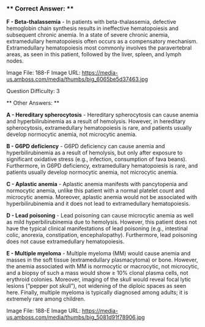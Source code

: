 ### ** Correct Answer: **

**F - Beta-thalassemia** - In patients with beta-thalassemia, defective hemoglobin chain synthesis results in ineffective hematopoiesis and subsequent chronic anemia. In a state of severe chronic anemia, extramedullary hematopoiesis often occurs as a compensatory mechanism. Extramedullary hematopoiesis most commonly involves the paravertebral areas, as seen in this patient, followed by the liver, spleen, and lymph nodes.

Image File: 188-F
Image URL: https://media-us.amboss.com/media/thumbs/big_6065be5d37463.jpg

Question Difficulty: 3

** Other Answers: **

**A - Hereditary spherocytosis** - Hereditary spherocytosis can cause anemia and hyperbilirubinemia as a result of hemolysis. However, in hereditary spherocytosis, extramedullary hematopoiesis is rare, and patients usually develop normocytic anemia, not microcytic anemia.

**B - G6PD deficiency** - G6PD deficiency can cause anemia and hyperbilirubinemia as a result of hemolysis, but only after exposure to significant oxidative stress (e.g., infection, consumption of fava beans). Furthermore, in G6PD deficiency, extramedullary hematopoiesis is rare, and patients usually develop normocytic anemia, not microcytic anemia.

**C - Aplastic anemia** - Aplastic anemia manifests with pancytopenia and normocytic anemia, unlike this patient with a normal platelet count and microcytic anemia. Moreover, aplastic anemia would not be associated with hyperbilirubinemia and it does not lead to extramedullary hematopoiesis.

**D - Lead poisoning** - Lead poisoning can cause microcytic anemia as well as mild hyperbilirubinemia due to hemolysis. However, this patient does not have the typical clinical manifestations of lead poisoning (e.g., intestinal colic, anorexia, constipation, encephalopathy). Furthermore, lead poisoning does not cause extramedullary hematopoiesis.

**E - Multiple myeloma** - Multiple myeloma (MM) would cause anemia and masses in the soft tissue (extramedullary plasmacytoma) or bone. However, the anemia associated with MM is normocytic or macrocytic, not microcytic, and a biopsy of such a mass would show ≥ 10% clonal plasma cells, not erythroid colonies. Moreover, imaging of the skull would reveal focal lytic lesions (“pepper pot skull”), not widening of the diploic spaces as seen here. Finally, multiple myeloma is typically diagnosed among adults; it is extremely rare among children.

Image File: 188-E
Image URL: https://media-us.amboss.com/media/thumbs/big_5081d91f78906.jpg

